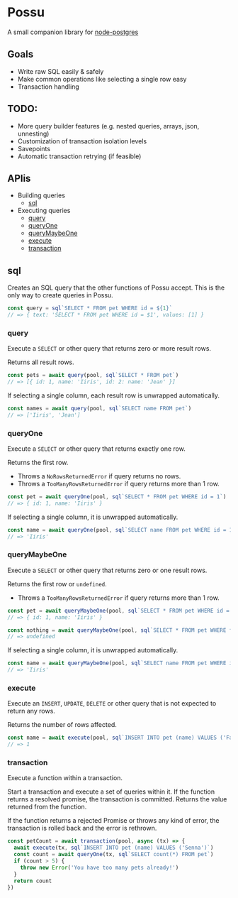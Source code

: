 # Possu

A small companion library for [node-postgres](https://node-postgres.com/)

## Goals

- Write raw SQL easily & safely
- Make common operations like selecting a single row easy
- Transaction handling

## TODO:

- More query builder features (e.g. nested queries, arrays, json, unnesting)
- Customization of transaction isolation levels
- Savepoints
- Automatic transaction retrying (if feasible)

## APIis

- Building queries
  - [sql](#sql)
- Executing queries
  - [query](#query)
  - [queryOne](#queryOne)
  - [queryMaybeOne](#queryMaybeOne)
  - [execute](#execute)
  - [transaction](#transaction)

## sql

Creates an SQL query that the other functions of Possu accept. This is the only way to create queries in Possu.

```typescript
const query = sql`SELECT * FROM pet WHERE id = ${1}`
// => { text: 'SELECT * FROM pet WHERE id = $1', values: [1] }
```

### query

Execute a `SELECT` or other query that returns zero or more result rows.

Returns all result rows.

```typescript
const pets = await query(pool, sql`SELECT * FROM pet`)
// => [{ id: 1, name: 'Iiris', id: 2: name: 'Jean' }]
```

If selecting a single column, each result row is unwrapped automatically.

```typescript
const names = await query(pool, sql`SELECT name FROM pet`)
// => ['Iiris', 'Jean']
```

### queryOne

Execute a `SELECT` or other query that returns exactly one row.

Returns the first row.

- Throws a `NoRowsReturnedError` if query returns no rows.
- Throws a `TooManyRowsReturnedError` if query returns more than 1 row.

```typescript
const pet = await queryOne(pool, sql`SELECT * FROM pet WHERE id = 1`)
// => { id: 1, name: 'Iiris' }
```

If selecting a single column, it is unwrapped automatically.

```typescript
const name = await queryOne(pool, sql`SELECT name FROM pet WHERE id = 1`)
// => 'Iiris'
```

### queryMaybeOne

Execute a `SELECT` or other query that returns zero or one result rows.

Returns the first row or `undefined`.

- Throws a `TooManyRowsReturnedError` if query returns more than 1 row.

```typescript
const pet = await queryMaybeOne(pool, sql`SELECT * FROM pet WHERE id = 1`)
// => { id: 1, name: 'Iiris' }

const nothing = await queryMaybeOne(pool, sql`SELECT * FROM pet WHERE false`)
// => undefined
```

If selecting a single column, it is unwrapped automatically.

```typescript
const name = await queryMaybeOne(pool, sql`SELECT name FROM pet WHERE id = 1`)
// => 'Iiris'
```

### execute

Execute an `INSERT`, `UPDATE`, `DELETE` or other query that is not expected to return any rows.

Returns the number of rows affected.

```typescript
const name = await execute(pool, sql`INSERT INTO pet (name) VALUES ('Fae')`)
// => 1
```

### transaction

Execute a function within a transaction.

Start a transaction and execute a set of queries within it. If the function
returns a resolved promise, the transaction is committed. Returns the value
returned from the function.

If the function returns a rejected Promise or throws any kind of error, the
transaction is rolled back and the error is rethrown.

```typescript
const petCount = await transaction(pool, async (tx) => {
  await execute(tx, sql`INSERT INTO pet (name) VALUES ('Senna')`)
  const count = await queryOne(tx, sql`SELECT count(*) FROM pet`)
  if (count > 5) {
    throw new Error('You have too many pets already!')
  }
  return count
})
```
